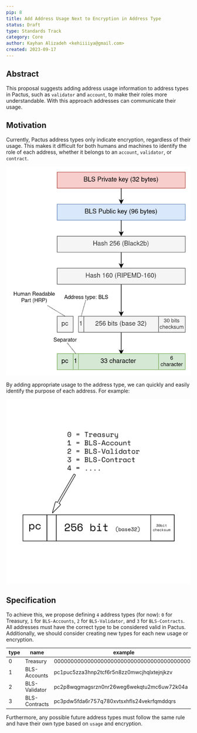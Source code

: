 ```yaml
---
pip: 8
title: Add Address Usage Next to Encryption in Address Type
status: Draft
type: Standards Track
category: Core
author: Kayhan Alizadeh <kehiiiiya@gmail.com>
created: 2023-09-17
---
```


## Abstract

This proposal suggests adding address usage information to address types in Pactus, such as `validator` and `account`, to make their roles more understandable.
With this approach addresses can communicate their usage.

## Motivation

Currently, Pactus address types only indicate encryption, regardless of their usage. This makes it difficult for both humans and machines to identify the role of each address, whether it belongs to an `account`, `validator`, or `contract`.

![Current Address Type](../assets/pip-8/pactus_address.png)

By adding appropriate usage to the address type, we can quickly and easily identify the purpose of each address. For example:

![PIP-8](../assets/pip-8/pip-8-address.png)

## Specification

To achieve this, we propose defining `4` address types (for now): `0` for Treasury, `1` for `BLS-Accounts`, `2` for `BLS-Validator`, and `3` for `BLS-Contracts`. All addresses must have the correct type to be considered valid in Pactus. Additionally, we should consider creating new types for each new usage or encryption.

| type | name | example |
|----------|----------|----------|
| 0 | Treasury | 000000000000000000000000000000000000000000 |
| 1 | BLS-Accounts |  pc1puc5zza3hnp2tcf6r5n8zz0mwcjhqlxtejnjkzv |
| 2 | BLS-Validator | pc2p8wqgmagsrzn0nr26weg6wekqtu2mc6uw72k04a |
| 3 | BLS-Contracts | pc3pdw5fda6r757q780xvtsxhfls24vekrfqmddqrs |

Furthermore, any possible future address types must follow the same rule and have their own type based on `usage` and encryption.
